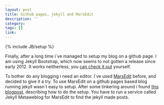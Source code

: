 ```yaml
---
layout: post
title: Github pages, jekyll and MarsEdit
description: ''
category: 
tags: []
link: 
---
```


<p>{% include JB/setup %}</p>
<p>Finally, after a long time i`ve managed to setup my blog on a github page. I am using Jekyll Bootstrap, which now seems to not gotten a release since early 2012. It works neitherless, you <a href="http://jekyllbootstrap.com">can check it out</a> yourself.</p>
<p>To bother do any blogging i need an editor. I`ve used <a href="http://www.red-sweater.com/marsedit/">MarsEdit</a> before, and decided to give it a try. To use MarsEdit on a github pages based blog running jekyll wasn`t easy to setup. After some tinkering around i found <a href="https://movieos.org/blog/2011/4306667186/">this blogpost </a> describing how to do the setup. You have to run a service called Jekyll Metaweblog for MarsEdit to find the jekyll made posts. </p>
